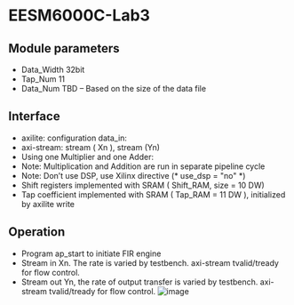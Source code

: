 # EESM6000C-Lab3
## Module parameters
* Data_Width 32bit
* Tap_Num 11
* Data_Num TBD – Based on the size of the data file
## Interface
* axilite: configuration data_in:
* axi-stream: stream ( Xn ), stream (Yn)
* Using one Multiplier and one Adder:
* Note: Multiplication and Addition are run in separate pipeline cycle
* Note: Don’t use DSP, use Xilinx directive (* use_dsp = "no" *)
* Shift registers implemented with SRAM ( Shift_RAM, size = 10 DW)
* Tap coefficient implemented with SRAM ( Tap_RAM = 11 DW ), initialized by axilite write
## Operation
* Program ap_start to initiate FIR engine
* Stream in Xn. The rate is varied by testbench. axi-stream tvalid/tready for flow control.
* Stream out Yn, the rate of output transfer is varied by testbench. axi-stream tvalid/tready for flow
control.
![image](https://github.com/user-attachments/assets/99c46145-4ca9-4b6f-aa3b-bbbfdfe79690)
